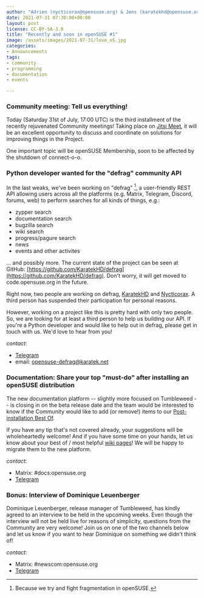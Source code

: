 ```yaml
---
author: "Adrien (nycticorax@opensuse.org) & Jens (karatekhd@opensuse.org)"
date: 2021-07-31 07:30:00+00:00
layout: post
license: CC-BY-SA-3.0
title: "Recently and soon in openSUSE #1" 
image: /assets/images/2021-07-31/love_oS.jpg
categories:
- Announcements
tags:
- community
- programming
- documentation
- events

---
```


### Community meeting: Tell us everything!
Today (Saturday 31st of July, 17:00 UTC) is the third installment of the recently rejuvenated Community meetings! Taking place on [Jitsi Meet](https://meet.opensuse.org/meeting), it will be an excellent opportunity to discuss and coordinate on solutions for improving things in the Project.

One important topic will be openSUSE Membership, soon to be affected by the shutdown of connect-o-o.

### Python developer wanted for the "defrag" community API
In the last weaks, we've been working on "defrag" [^1], a user-friendly REST API allowing users across all the platforms (e.g. Matrix, Telegram, Discord, forums, web) to perform searches for all kinds of things, e.g.: 

* zypper search 
* documentation search 
* bugzilla search 
* wiki search 
* progress/pagure search 
* news 
* events and other activites 

... and possibly more. The current state of the project can be seen at GitHub: [https://github.com/KaratekHD/defrag](https://github.com/KaratekHD/defrag). Don't worry, it will get moved to code.opensuse.org in the future. 

Right now, two people are working on defrag, [KaratekHD](https://en.opensuse.org/User:KaratekHD) and [Nycticorax](https://en.opensuse.org/User:Nycticorax). A third person has suspended their participation for personal reasons. 

However, working on a project like this is pretty hard with only two people. So, we are looking for at least a third person to help us building our API. If you're a Python developer and would like to help out in defrag, please get in touch with us. We'd love to hear from you!

_contact_:
- [Telegram](https://t.me/openSUSE_defrag)
- email: [opensuse-defrag@karatek.net](mailto:opensuse-defrag@karatek.net)

[^1]: Because we try and fight fragmentation in openSUSE.

### Documentation: Share your top "must-do" after installing an openSUSE distribution
The new documentation platform -- slightly more focused on Tumbleweed -- is closing in on the beta release date and the team would be interested to know if the Community would like to add (or remove!) items to our [Post-installation Best Of](https://opensuse.github.io/openSUSE-docs-revamped-temp/best_of_post.html).

If you have any tip that's not covered already, your suggestions will be wholeheartedly welcome! And if you have some time on your hands, let us know about your best of / most helpful [wiki pages](https://en.opensuse.org/Main_Page)! We will be happy to migrate them to the new platform.

_contact_:
- Matrix: #docs:opensuse.org
- [Telegram](https://t.me/opensuse_docs)

### Bonus: Interview of Dominique Leuenberger
Dominique Leuenberger, release manager of Tumbleweed, has kindly agreed to an interview to be held in the upcoming weeks. Even though the interview will not be held live for reasons of simplicity, questions from the Community are very welcome! Join us on one of the two channels below and let us know if you want to hear Dominique on something we didn't think of!

_contact_:
- Matrix: #newscom:opensuse.org
- [Telegram](https://t.me/openSUSE_newscom)


